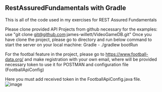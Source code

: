 ## RestAssuredFundamentals with Gradle

This is all of the code used in my exercises for REST Assured Fundamentals

Please clone provided API Projects from github necessary for the examples: 
use "git clone git@github.com:james-willett/VideoGameDB.git"
Once you have clone the project, please go to directory and run below command to start the server on your local machine:
Gradle - ./gradlew bootRun

For the footbal feature in the project, please go to  https://www.football-data.org/ and make registration with your own email, 
where will be provided necessary token to use it for POSTMAN and configuration file (FootballApiConfig)

Here you must add received token in the FootballApiConfig.java file.
![image](https://user-images.githubusercontent.com/15525827/170962420-eef02c83-5003-4b2a-8a29-6aa862ea91af.png)
